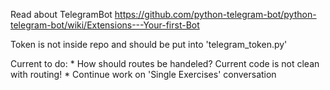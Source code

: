 Read about TelegramBot
https://github.com/python-telegram-bot/python-telegram-bot/wiki/Extensions---Your-first-Bot

Token is not inside repo and should be put into 'telegram_token.py'

Current to do:
    * How should routes be handeled? Current code is not clean with routing!
    * Continue work on 'Single Exercises' conversation


